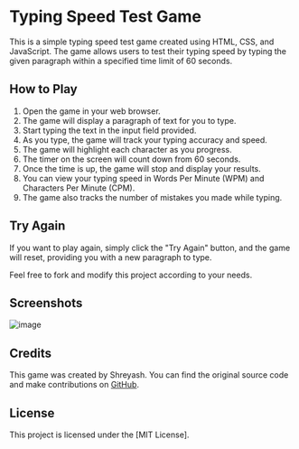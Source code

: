 # Typing Speed Test Game

This is a simple typing speed test game created using HTML, CSS, and JavaScript. The game allows users to test their typing speed by typing the given paragraph within a specified time limit of 60 seconds.

## How to Play

1. Open the game in your web browser.
2. The game will display a paragraph of text for you to type.
3. Start typing the text in the input field provided.
4. As you type, the game will track your typing accuracy and speed.
5. The game will highlight each character as you progress.
6. The timer on the screen will count down from 60 seconds.
7. Once the time is up, the game will stop and display your results.
8. You can view your typing speed in Words Per Minute (WPM) and Characters Per Minute (CPM).
9. The game also tracks the number of mistakes you made while typing.

## Try Again

If you want to play again, simply click the "Try Again" button, and the game will reset, providing you with a new paragraph to type.

Feel free to fork and modify this project according to your needs.

## Screenshots

![image](https://github.com/ShreyashHatkar/Typing_Speed_Test_Game/assets/90668713/44008fb3-8cff-46e0-b235-95cafd852a6b)


## Credits

This game was created by Shreyash. You can find the original source code and make contributions on [GitHub](https://github.com/ShreyashHatkar/Typing_Speed_Test_Game).

## License

This project is licensed under the [MIT License].
